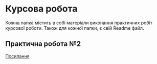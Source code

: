 # Курсова робота

Кожна папка містить в собі матеріали виконання практичних робіт курсової роботи. Також для кожної папки, є свій Readme файл.

## Практична робота №2

[Посилання](pr2)

